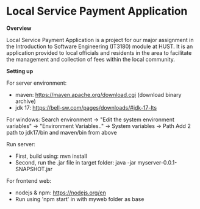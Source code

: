# Local Service Payment Application

**Overview**

Local Service Payment Application is a project for our major assignment in the Introduction to Software Engineering (IT3180) module at HUST. It is an application provided to local officials and residents in the area to facilitate the management and collection of fees within the local community.



**Setting up**

For server environment:
- maven: https://maven.apache.org/download.cgi (download binary archive)
- jdk 17: https://bell-sw.com/pages/downloads/#jdk-17-lts

For windows:
Search environment -> "Edit the system environment variables" -> "Environment Variables.." -> System variables -> Path
Add 2 path to jdk17/bin and maven/bin from above

Run server:
- First, build using: mvn install
- Second, run the .jar file in target folder: java -jar myserver-0.0.1-SNAPSHOT.jar

For frontend web:
- nodejs & npm: https://nodejs.org/en
- Run using 'npm start' in with myweb folder as base
